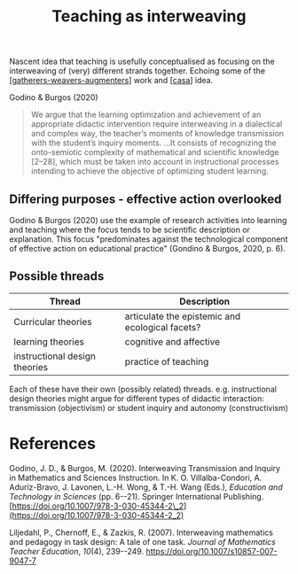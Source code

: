﻿---
backlinks:
- title: 'Teaching '
  url: /memex/sense/Teaching/teaching.html
title: Teaching as interweaving
---
Nascent idea that teaching is usefully conceptualised as focusing on the interweaving of (very) different strands together. Echoing some of the [[gatherers-weavers-augmenters]] work and [[casa]] idea.

Godino & Burgos (2020)
> We argue that the learning optimization and achievement of an appropriate didactic intervention require interweaving in a dialectical and complex way, the teacher’s moments of knowledge transmission with the student’s inquiry moments.
> ...It consists of recognizing the onto-semiotic complexity of mathematical and scientific knowledge [2–28], which must be taken into account in instructional processes intending to achieve the objective of optimizing student learning.

## Differing purposes - effective action overlooked

Godino & Burgos (2020) use the example of research activities into learning and teaching where the focus tends to be scientific description or explanation. This focus "predominates against the technological component of effective action on educational practice" (Gondino & Burgos, 2020, p. 6).

## Possible threads

| Thread | Description |
| --- | --- |
| Curricular theories | articulate the epistemic and ecological facets? |
| learning theories | cognitive and affective |
| instructional design theories | practice of teaching |

Each of these have their own (possibly related) threads. e.g. instructional design theories might argue for different types of didactic interaction: transmission (objectivism) or student inquiry and autonomy (constructivism)

# References

Godino, J. D., & Burgos, M. (2020). Interweaving Transmission and Inquiry in Mathematics and Sciences Instruction. In K. O. Villalba-Condori, A. Aduríz-Bravo, J. Lavonen, L.-H. Wong, & T.-H. Wang (Eds.), *Education and Technology in Sciences* (pp. 6--21). Springer International Publishing. [https://doi.org/10.1007/978-3-030-45344-2\_2](https://doi.org/10.1007/978-3-030-45344-2_2)

Liljedahl, P., Chernoff, E., & Zazkis, R. (2007). Interweaving mathematics and pedagogy in task design: A tale of one task. *Journal of Mathematics Teacher Education*, *10*(4), 239--249. <https://doi.org/10.1007/s10857-007-9047-7>


[//begin]: # "Autogenerated link references for markdown compatibility"
[gatherers-weavers-augmenters]: ../Paper-Ideas/gatherers-weavers-augmenters "Gatherers, Weavers and Augmenters: Three principles for dynamic and sustainable delivery of quality learning and teaching"
[casa]: ../CASA/casa "Contextually Appropriate Scaffolding Assemblages (CASA)"
[//end]: # "Autogenerated link references"